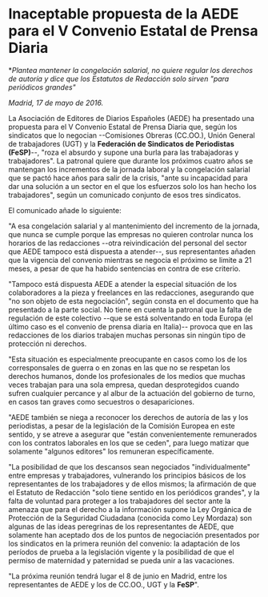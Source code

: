 # Inaceptable propuesta de la AEDE para el  V Convenio Estatal de Prensa Diaria

**Plantea mantener la congelación salarial, no quiere regular los derechos de autoría y dice que los Estatutos de Redacción solo sirven "para periódicos grandes"*

*Madrid, 17 de mayo de 2016.*

La Asociación de Editores de Diarios Españoles (AEDE) ha presentado una propuesta para el V Convenio Estatal de Prensa Diaria que, según los sindicatos que lo negocian --Comisiones Obreras (CC.OO.), Unión General de trabajadores (UGT) y la **Federación de Sindicatos de Periodistas (FeSP)**--, "roza el absurdo y supone una burla para las trabajadoras y trabajadores". La patronal quiere que durante los próximos cuatro años se mantengan los incrementos de la jornada laboral y la congelación salarial que se pactó hace años para salir de la crisis, "ante su incapacidad para dar una solución a un sector en el que los esfuerzos solo los han hecho los trabajadores", según un comunicado conjunto de esos tres sindicatos.

El comunicado añade lo siguiente:

"A esa congelación salarial y al mantenimiento del incremento de la jornada, que nunca se cumple porque las empresas no quieren controlar nunca los horarios de las redacciones --otra reivindicación del personal del sector que AEDE tampoco está dispuesta a atender--, sus representantes añaden que la vigencia del convenio mientras se negocia el próximo se limite a 21 meses, a pesar de que ha habido sentencias en contra de ese criterio.

"Tampoco está dispuesta AEDE a atender la especial situación de los colaboradores a la pieza y freelances en las redacciones, asegurando que "no son objeto de esta negociación", según consta en el documento que ha presentado a la parte social. No tiene en cuenta la patronal que la falta de regulación de este colectivo --que se está solventando en toda Europa (el último caso es el convenio de prensa diaria en Italia)-- provoca que en las redacciones de los diarios trabajen muchas personas sin ningún tipo de protección ni derechos.

"Esta situación es especialmente preocupante en casos como los de los corresponsales de guerra o en zonas en las que no se respetan los derechos humanos, donde los profesionales de los medios que muchas veces trabajan para una sola empresa, quedan desprotegidos cuando sufren cualquier percance y al albur de la actuación del gobierno de turno, en casos tan graves como secuestros o desapariciones.

"AEDE también se niega a reconocer los derechos de autoría de las y los periodistas, a pesar de la legislación de la Comisión Europea en este sentido, y se atreve a asegurar que "están convenientemente remunerados con los contratos laborales en los que se ceden", para luego matizar que solamente "algunos editores" los remuneran específicamente.

"La posibilidad de que los descansos sean negociados "individualmente" entre empresas y trabajadores, vulnerando los principios básicos de los representantes de los trabajadores y de ellos mismos; la afirmación de que el Estatuto de Redacción "solo tiene sentido en los periódicos grandes", y la falta de voluntad para proteger a los trabajadores del sector ante la amenaza que para el derecho a la información supone la Ley Orgánica de Protección de la Seguridad Ciudadana (conocida como Ley Mordaza) son algunas de las ideas peregrinas de los representantes de AEDE, que solamente han aceptado dos de los puntos de negociación presentados por los sindicatos en la primera reunión del convenio: la adaptación de los períodos de prueba a la legislación vigente y la posibilidad de que el permiso de maternidad y paternidad se pueda unir a las vacaciones.

"La próxima reunión tendrá lugar el 8 de junio en Madrid, entre los representantes de AEDE y los de CC.OO., UGT y la **FeSP**".
